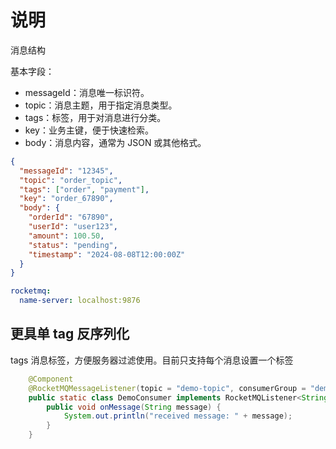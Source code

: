 # 说明

消息结构

基本字段：

- messageId：消息唯一标识符。 
- topic：消息主题，用于指定消息类型。 
- tags：标签，用于对消息进行分类。 
- key：业务主键，便于快速检索。 
- body：消息内容，通常为 JSON 或其他格式。

```json
{
  "messageId": "12345",
  "topic": "order_topic",
  "tags": ["order", "payment"],
  "key": "order_67890",
  "body": {
    "orderId": "67890",
    "userId": "user123",
    "amount": 100.50,
    "status": "pending",
    "timestamp": "2024-08-08T12:00:00Z"
  }
}
```

```yaml
rocketmq:
  name-server: localhost:9876
```

## 更具单 tag 反序列化

tags 消息标签，方便服务器过滤使用。目前只支持每个消息设置一个标签

```java
    @Component
    @RocketMQMessageListener(topic = "demo-topic", consumerGroup = "demo-group")
    public static class DemoConsumer implements RocketMQListener<String> {
        public void onMessage(String message) {
            System.out.println("received message: " + message);
        }
    }
```